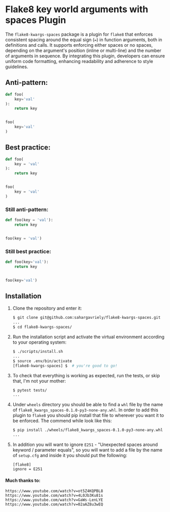 # Flake8 key world arguments with spaces Plugin

The `flake8-kwargs-spaces` package is a plugin for `flake8` that enforces consistent spacing around the equal sign (`=`) in function arguments, both in definitions and calls. It supports enforcing either spaces or no spaces, depending on the argument's position (inline or multi-line)  and the number of arguments in sequence. By integrating this plugin, developers can ensure uniform code formatting, enhancing readability and adherence to style guidelines.
    
## Anti-pattern:

```py
def foo(
    key='val'
):
    return key


foo(
    key='val'
)
```

## Best practice:

```py
def foo(
    key = 'val'
):
    return key


foo(
    key = 'val'
)
```

### Still anti-pattern:

```py
def foo(key = 'val'):
    return key


foo(key = 'val')
```

### Still best practice:

```py
def foo(key='val'):
    return key


foo(key='val')
```

## Installation

1. Clone the repository and enter it:

    ```sh
    $ git clone git@github.com:sahargavriely/flake8-kwargs-spaces.git
    ...
    $ cd flake8-kwargs-spaces/
    ```

2. Run the installation script and activate the virtual environment according to your operating system:

    ```sh
    $ ./scripts/install.sh
    ...
    $ source .env/bin/activate
    [flake8-kwargs-spaces] $  # you're good to go!
    ```

3. To check that everything is working as expected, run the tests, or skip that, I'm not your mother:

    ```sh
    $ pytest tests/
    ...
    ```

5. Under `wheels` directory you should be able to find a `whl` file by the name of `flake8_kwargs_spaces-0.1.0-py3-none-any.whl`. In order to add this plugin to `flake8` you should pip install that file to wherever you want it to be enforced. The commend while look like this:

    ```sh
    $ pip install ./wheels/flake8_kwargs_spaces-0.1.0-py3-none-any.whl
    ...
    ```

6. In addition you will want to ignore `E251` - "Unexpected spaces around keyword / parameter equals", so you will want to add a file by the name of `setup.cfg` and inside it you should put the following:

    ```
    [flake8]
    ignore = E251
    ```

#### Much thanks to:
    https://www.youtube.com/watch?v=ot5Z4KQPBL8
    https://www.youtube.com/watch?v=4L0Jb3Ku81s
    https://www.youtube.com/watch?v=GaWs-LenLYE
    https://www.youtube.com/watch?v=02aAZ8u3wEQ
